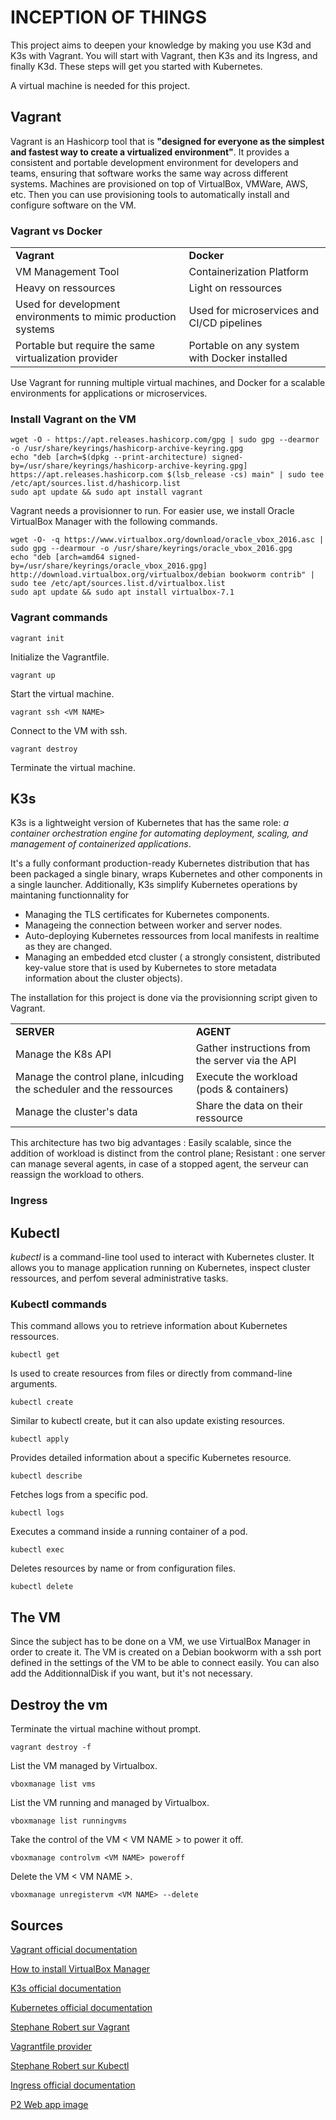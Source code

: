 # INCEPTION OF THINGS

This project aims to deepen your knowledge by making you use K3d and K3s with Vagrant. You will start with Vagrant, then K3s and its Ingress, and finally K3d. These steps will get you started with Kubernetes.

A virtual machine is needed for this project.

## Vagrant

Vagrant is an Hashicorp tool that is __"designed for everyone as the simplest and fastest way to create a virtualized environment"__. It provides a consistent and portable development environment for developers and teams, ensuring that software works the same way across different systems. Machines are provisioned on top of VirtualBox, VMWare, AWS, etc. Then you can use provisioning tools to automatically install and configure software on the VM.

### Vagrant vs Docker

|             |             |
| ----------- | ----------- |
| __Vagrant__ | __Docker__  |
| VM Management Tool | Containerization Platform |
| Heavy on ressources | Light on ressources |
| Used for development environments to mimic production systems | Used for microservices and CI/CD pipelines |
| Portable but require the same virtualization provider | Portable on any system with Docker installed |

Use Vagrant for running multiple virtual machines, and Docker for a scalable environments for applications or microservices.

### Install Vagrant on the VM

    wget -O - https://apt.releases.hashicorp.com/gpg | sudo gpg --dearmor -o /usr/share/keyrings/hashicorp-archive-keyring.gpg
    echo "deb [arch=$(dpkg --print-architecture) signed-by=/usr/share/keyrings/hashicorp-archive-keyring.gpg] https://apt.releases.hashicorp.com $(lsb_release -cs) main" | sudo tee /etc/apt/sources.list.d/hashicorp.list
    sudo apt update && sudo apt install vagrant

Vagrant needs a provisionner to run. For easier use, we install Oracle VirtualBox Manager with the following commands.

    wget -O- -q https://www.virtualbox.org/download/oracle_vbox_2016.asc | sudo gpg --dearmour -o /usr/share/keyrings/oracle_vbox_2016.gpg
    echo "deb [arch=amd64 signed-by=/usr/share/keyrings/oracle_vbox_2016.gpg] http://download.virtualbox.org/virtualbox/debian bookworm contrib" | sudo tee /etc/apt/sources.list.d/virtualbox.list
    sudo apt update && sudo apt install virtualbox-7.1

### Vagrant commands

    vagrant init

Initialize the Vagrantfile.

    vagrant up

Start the virtual machine.

    vagrant ssh <VM NAME>

Connect to the VM with ssh.

    vagrant destroy

Terminate the virtual machine.

## K3s

K3s is a lightweight version of Kubernetes that has the same role: _a container orchestration engine for automating deployment, scaling, and management of containerized applications_.

It's a fully conformant production-ready Kubernetes distribution that has been packaged a single binary, wraps Kubernetes and other components in a single launcher. Additionally, K3s simplify Kubernetes operations by maintaning functionnality for

- Managing the TLS certificates for Kubernetes components.
- Manageing the connection between worker and server nodes.
- Auto-deploying Kubernetes ressources from local manifests in realtime as they are changed.
- Managing an embedded etcd cluster ( a strongly consistent, distributed key-value store that is used by Kubernetes to store metadata information about the cluster objects).

The installation for this project is done via the provisionning script given to Vagrant.

|             |             |
| ----------- | ----------- |
| __SERVER__ | __AGENT__  |
| Manage the K8s API| Gather instructions from the server via the API |
| Manage the control plane, inlcuding the scheduler and the ressources| Execute the workload (pods & containers) |
| Manage the cluster's data | Share the data on their ressource |

This architecture has two big advantages : Easily scalable, since the addition of workload is distinct from the control plane; Resistant : one server can manage several agents, in case of a stopped agent, the serveur can reassign the workload to others.

### Ingress

## Kubectl

_kubectl_ is a command-line tool used to interact with Kubernetes cluster. It allows you to manage application running on Kubernetes, inspect cluster ressources, and perfom several administrative tasks.

### Kubectl commands

This command allows you to retrieve information about Kubernetes ressources.

    kubectl get

Is used to create resources from files or directly from command-line arguments.

    kubectl create

Similar to kubectl create, but it can also update existing resources.

    kubectl apply

Provides detailed information about a specific Kubernetes resource.

    kubectl describe

Fetches logs from a specific pod.

    kubectl logs

Executes a command inside a running container of a pod.

    kubectl exec

Deletes resources by name or from configuration files.

    kubectl delete

## The VM

Since the subject has to be done on a VM, we use VirtualBox Manager in order to create it. The VM is created on a Debian bookworm with a ssh port defined in the settings of the VM to be able to connect easily. You can also add the AdditionnalDisk if you want, but it's not necessary.

## Destroy the vm

Terminate the virtual machine without prompt.

    vagrant destroy -f

List the VM managed by Virtualbox.

    vboxmanage list vms

List the VM running and managed by Virtualbox.

    vboxmanage list runningvms

Take the control of the VM < VM NAME > to power it off.

    vboxmanage controlvm <VM NAME> poweroff

Delete the VM < VM NAME >.

    vboxmanage unregistervm <VM NAME> --delete

## Sources

[Vagrant official documentation](https://developer.hashicorp.com/vagrant)

[How to install VirtualBox Manager](https://linuxiac.com/how-to-install-virtualbox-on-debian-12-bookworm/)

[K3s official documentation](https://docs.k3s.io/)

[Kubernetes official documentation](https://kubernetes.io/docs/concepts/overview/#why-you-need-kubernetes-and-what-can-it-do)

[Stephane Robert sur Vagrant](https://blog.stephane-robert.info/docs/infra-as-code/provisionnement/vagrant/introduction/)

[Vagrantfile provider](https://portal.cloud.hashicorp.com/vagrant/discover/debian/bullseye64)

[Stephane Robert sur Kubectl](https://blog.stephane-robert.info/docs/conteneurs/orchestrateurs/outils/kubectl/)

[Ingress official documentation](https://kubernetes.io/docs/concepts/services-networking/ingress/)

[P2 Web app image](https://github.com/paulbouwer/hello-kubernetes)

[]()

[]()
